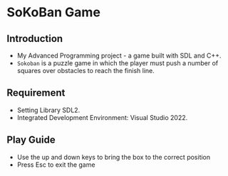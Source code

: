 # SoKoBan Game
 

## Introduction

* My Advanced Programming project - a game built with SDL and C++.
* `Sokoban` is a puzzle game in which the player must push a number of squares over obstacles to reach the finish line.

## Requirement

* Setting Library SDL2.
* Integrated Development Environment: Visual Studio 2022.

## Play Guide

* Use the up and down keys to bring the box to the correct position
* Press Esc to exit the game